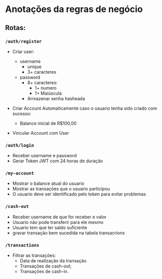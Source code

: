 # Anotações da regras de negócio

## Rotas:

### ```/auth/register```
- Criar user:
  - username
    - unique
    - 3+ caracteres
  - password
    - 8+ caracteres:
      - 1+ numero
      - 1+ Maiúscula
    - Armazenar senha hasheada

- Criar Account Automaticamente caso o usuario tenha sido criado com sucesso:
  - Balance inicial de R$100,00

- Vincular Account com User

### ```/auth/login```
- Receber username e password
- Gerar Token JWT com 24 horas de duração

### ```/my-account```
- Mostrar o balance atual do usuario
- Mostrar as transações que o usuario participou
- O usuario deve ser identificado pelo token para evitar problemas

### ```/cash-out```
- Receber username de que for receber e valor
- Usuario não pode transferir para ele mesmo
- Usuario tem que ter saldo suficiente
- gravar transação bem sucedida na tabela transacrions
  
### ```/transactions```
- Filtrar as transações:
  - Data de realização da transação
  - Transações de cash-out;
  - Transações de cash-in.
 